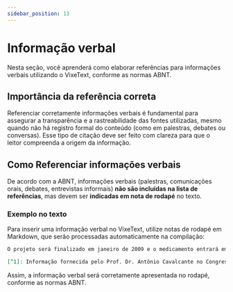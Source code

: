 ```yaml
---
sidebar_position: 13
---
```


# Informação verbal

Nesta seção, você aprenderá como elaborar referências para informações verbais utilizando o VixeText, conforme as normas ABNT. 

## Importância da referência correta

Referenciar corretamente informações verbais é fundamental para assegurar a transparência e a rastreabilidade das fontes utilizadas, mesmo quando não há registro formal do conteúdo (como em palestras, debates ou conversas). Esse tipo de citação deve ser feito com clareza para que o leitor compreenda a origem da informação.

## Como Referenciar informações verbais

De acordo com a ABNT, informações verbais (palestras, comunicações orais, debates, entrevistas informais) **não são incluídas na lista de referências**, mas devem ser **indicadas em nota de rodapé** no texto.

### Exemplo no texto

Para inserir uma informação verbal no VixeText, utilize notas de rodapé em Markdown, que serão processadas automaticamente na compilação:

```markdown
O projeto será finalizado em janeiro de 2009 e o medicamento entrará em fase de testes[^1].

[^1]: Informação fornecida pelo Prof. Dr. Antônio Cavalcante no Congresso Internacional de Biotecnologia, em Curitiba, em 15 setembro de 2008.
```

Assim, a informação verbal será corretamente apresentada no rodapé, conforme as normas ABNT.
